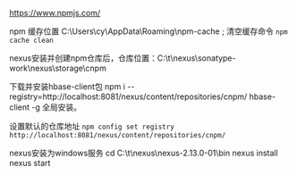 https://www.npmjs.com/

npm 缓存位置 C:\Users\cy\AppData\Roaming\npm-cache ; 清空缓存命令 `npm cache clean`

nexus安装并创建npm仓库后，仓库位置：C:\t\nexus\sonatype-work\nexus\storage\cnpm

下载并安装hbase-client包
npm i --registry=http://localhost:8081/nexus/content/repositories/cnpm/ hbase-client
 -g 全局安装。

设置默认的仓库地址
`npm config set registry http://localhost:8081/nexus/content/repositories/cnpm/`

nexus安装为windows服务
cd C:\t\nexus\nexus-2.13.0-01\bin
nexus install
nexus start
